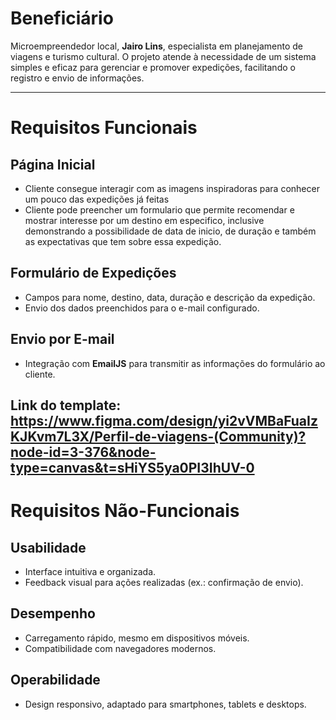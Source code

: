# Beneficiário

Microempreendedor local, **Jairo Lins**, especialista em planejamento de viagens e turismo cultural. O projeto atende à necessidade de um sistema simples e eficaz para gerenciar e promover expedições, facilitando o registro e envio de informações.

---

# Requisitos Funcionais

## Página Inicial
- Cliente consegue interagir com as imagens inspiradoras para conhecer um pouco das expedições já feitas
- Cliente pode preencher um formulario que permite recomendar e mostrar interesse por um destino em especifico, inclusive demonstrando a possibilidade de data de inicio, de duração e também as expectativas que tem sobre essa expedição.

## Formulário de Expedições
- Campos para nome, destino, data, duração e descrição da expedição.
- Envio dos dados preenchidos para o e-mail configurado.

## Envio por E-mail
- Integração com **EmailJS** para transmitir as informações do formulário ao cliente.


Link do template: https://www.figma.com/design/yi2vVMBaFuaIzKJKvm7L3X/Perfil-de-viagens-(Community)?node-id=3-376&node-type=canvas&t=sHiYS5ya0PI3IhUV-0
---

# Requisitos Não-Funcionais

## Usabilidade
- Interface intuitiva e organizada.
- Feedback visual para ações realizadas (ex.: confirmação de envio).

## Desempenho
- Carregamento rápido, mesmo em dispositivos móveis.
- Compatibilidade com navegadores modernos.

## Operabilidade
- Design responsivo, adaptado para smartphones, tablets e desktops.
